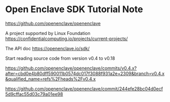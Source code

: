 # Open Enclave SDK Tutorial Note 

https://github.com/openenclave/openenclave

A project supported by Linux Foundation https://confidentialcomputing.io/projects/current-projects/ 

The API doc https://openenclave.io/sdk/

Start reading source code from version v0.4 to v0.18

https://github.com/openenclave/openenclave/commits/v0.4.x?after=cbd0e4b80dff590011b0574dc017f3088f931a2e+2309&branch=v0.4.x&qualified_name=refs%2Fheads%2Fv0.4.x




https://github.com/openenclave/openenclave/commit/244efe28bc04d0ecf5d9cffac55d03c79a01ee98